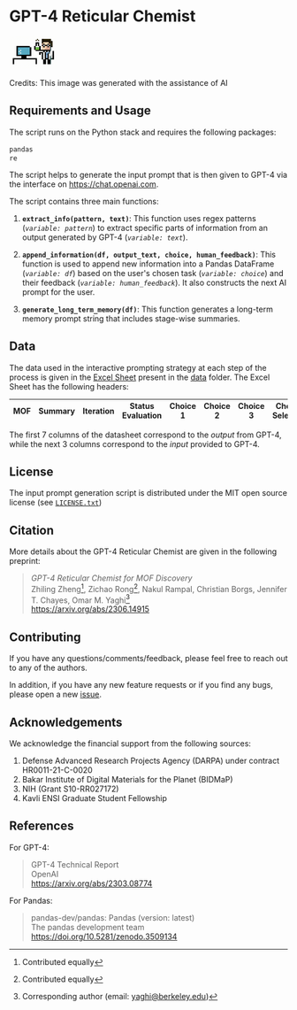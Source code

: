 # GPT-4 Reticular Chemist

<img src="./docs/images/logo-v2.png" width="17%" height="17%">

Credits: This image was generated with the assistance of AI

## Requirements and Usage

The script runs on the Python stack and requires the following packages: 

    pandas
    re

The script helps to generate the input prompt that is then given to GPT-4 via the interface on https://chat.openai.com. 

The script contains three main functions:

1. **```extract_info(pattern, text)```**: This function uses regex patterns (_```variable: pattern```_) to extract specific parts of information from an output generated by GPT-4 (_```variable: text```_).

2. **```append_information(df, output_text, choice, human_feedback)```**: This function is used to append new information into a Pandas DataFrame (_```variable: df```_) based on the user's chosen task (_```variable: choice```_) and their feedback (_```variable: human_feedback```_). It also constructs the next AI prompt for the user. 

3. **```generate_long_term_memory(df)```**: This function generates a long-term memory prompt string that includes stage-wise summaries.

## Data

The data used in the interactive prompting strategy at each step of the process is given in the [Excel Sheet](./data/prompt-input-and-GPT-4-output.xlsx) present in  the [data](./data/) folder. The Excel Sheet has the following headers:


| MOF |	Summary |	Iteration |	Status Evaluation |	Choice 1 |	Choice 2 |	Choice 3 |	Choice Selected |	Human Feedback |	Next Prompt |
| ------------- | ------------- | ------------- | ------------- | ------------- | ------------- | ------------- | ------------- | ------------- | ------------- |


The first 7 columns of the datasheet correspond to the *output* from GPT-4, while the next 3 columns correspond to the *input* provided to GPT-4. 

## License 

The input prompt generation script is distributed under the MIT open source license (see [`LICENSE.txt`](LICENSE.txt))


## Citation

More details about the GPT-4 Reticular Chemist are given in the following preprint:

> *GPT-4 Reticular Chemist for MOF Discovery* <br/>
> Zhiling Zheng[^1], Zichao Rong[^1], Nakul Rampal, Christian Borgs, Jennifer T. Chayes, Omar M. Yaghi[^2] <br/>
> https://arxiv.org/abs/2306.14915 <br/>

[^1]: Contributed equally
[^2]: Corresponding author (email: yaghi@berkeley.edu)


## Contributing

If you have any questions/comments/feedback, please feel free to reach out to any of the authors.

In addition, if you have any new feature requests or if you find any bugs, please open a new [issue](https://github.com/zach-zhiling-zheng/Reticular_Chemist/issues).

## Acknowledgements

We acknowledge the financial support from the following sources:
1. Defense Advanced Research Projects Agency (DARPA) under contract HR0011-21-C-0020 
2. Bakar Institute of Digital Materials for the Planet (BIDMaP)
3. NIH (Grant S10-RR027172)
4. Kavli ENSI Graduate Student Fellowship

## References

For GPT-4: 

> GPT-4 Technical Report <br/>
> OpenAI <br/>
> https://arxiv.org/abs/2303.08774 <br/>

For Pandas:

> pandas-dev/pandas: Pandas (version: latest) <br/>
> The pandas development team <br/>
> https://doi.org/10.5281/zenodo.3509134 <br/>


